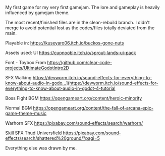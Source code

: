 
My first game for my very first gamejam. The lore and gameplay is heavily influenced by gamejam theme. 


The most recent/finished files are in the clean-rebuild branch. I didn't merge to avoid potential lost as the codes/files totally deviated from the main.

Playable in: https://kuseyaro06.itch.io/buckos-gone-nuts

Assets used:
UI 
https://cupnooble.itch.io/sprout-lands-ui-pack

Font - Toybox 
From https://github.com/clear-code-projects/UltimateGodotIntro2D

SFX Walking
https://devworm.itch.io/sound-effects-for-everything-to-know-about-audio-in-godo...](https://devworm.itch.io/sound-effects-for-everything-to-know-about-audio-in-godot-4-tutorial

Boss Fight BGM
https://opengameart.org/content/heroic-minority 

Normal BGM
https://opengameart.org/content/the-fall-of-arcana-epic-game-theme-music 

Warhorn SFX
https://pixabay.com/sound-effects/search/warhorn/

Skill SFX
Thud Universfield
https://pixabay.com/sound-effects/search/shattered%20ground/?pagi=5

Everything else was drawn by me.
